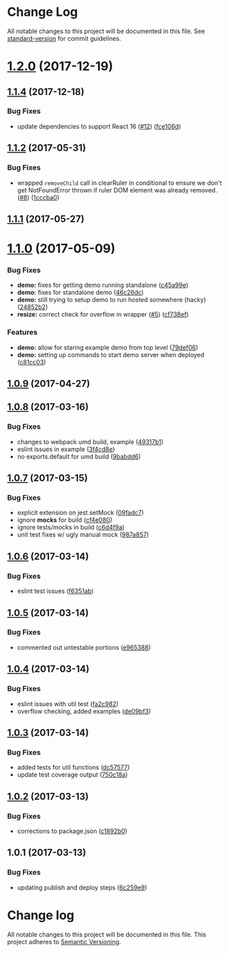 # Change Log

All notable changes to this project will be documented in this file. See [standard-version](https://github.com/conventional-changelog/standard-version) for commit guidelines.

<a name="1.2.0"></a>
# [1.2.0](https://github.com/datchley/react-scale-text/compare/v1.1.4...v1.2.0) (2017-12-19)



<a name="1.1.4"></a>
## [1.1.4](https://github.com/datchley/react-scale-text/compare/v1.1.2...v1.1.4) (2017-12-18)


### Bug Fixes

* update dependencies to support React 16 ([#12](https://github.com/datchley/react-scale-text/issues/12)) ([fce106d](https://github.com/datchley/react-scale-text/commit/fce106d))



<a name="1.1.2"></a>
## [1.1.2](https://github.com/datchley/react-scale-text/compare/v1.1.1...v1.1.2) (2017-05-31)


### Bug Fixes

* wrapped `removeChild` call in clearRuler in conditional to ensure we don't get NotFoundError thrown if ruler DOM element was already removed. ([#8](https://github.com/datchley/react-scale-text/issues/8)) ([1cccba0](https://github.com/datchley/react-scale-text/commit/1cccba0))



<a name="1.1.1"></a>
## [1.1.1](https://github.com/datchley/react-scale-text/compare/v1.1.0...v1.1.1) (2017-05-27)



<a name="1.1.0"></a>
# [1.1.0](https://github.com/datchley/react-scale-text/compare/v1.0.9...v1.1.0) (2017-05-09)


### Bug Fixes

* **demo:** fixes for getting demo running standalone ([c45a99e](https://github.com/datchley/react-scale-text/commit/c45a99e))
* **demo:** fixes for standalone demo ([46c26dc](https://github.com/datchley/react-scale-text/commit/46c26dc))
* **demo:** still trying to setup demo to run hosted somewhere (hacky) ([24852b2](https://github.com/datchley/react-scale-text/commit/24852b2))
* **resize:** correct check for overflow in wrapper ([#5](https://github.com/datchley/react-scale-text/issues/5)) ([cf738ef](https://github.com/datchley/react-scale-text/commit/cf738ef))


### Features

* **demo:** allow for staring example demo from top level ([79def06](https://github.com/datchley/react-scale-text/commit/79def06))
* **demo:** setting up commands to start demo server when deployed ([c81cc03](https://github.com/datchley/react-scale-text/commit/c81cc03))



<a name="1.0.9"></a>
## [1.0.9](https://github.com/datchley/react-scale-text/compare/v1.0.8...v1.0.9) (2017-04-27)



<a name="1.0.8"></a>
## [1.0.8](https://github.com/datchley/react-scale-text/compare/v1.0.7...v1.0.8) (2017-03-16)


### Bug Fixes

* changes to webpack umd build, example ([49317b1](https://github.com/datchley/react-scale-text/commit/49317b1))
* eslint issues in example ([3f4cd8e](https://github.com/datchley/react-scale-text/commit/3f4cd8e))
* no exports.default for umd build ([9babdd6](https://github.com/datchley/react-scale-text/commit/9babdd6))



<a name="1.0.7"></a>
## [1.0.7](https://github.com/datchley/react-scale-text/compare/v1.0.6...v1.0.7) (2017-03-15)


### Bug Fixes

* explicit extension on jest.setMock ([09fadc7](https://github.com/datchley/react-scale-text/commit/09fadc7))
* ignore __mocks__ for build ([cf4e080](https://github.com/datchley/react-scale-text/commit/cf4e080))
* ignore tests/mocks in build ([c6d4f9a](https://github.com/datchley/react-scale-text/commit/c6d4f9a))
* unit test fixes w/ ugly manual mock ([987a857](https://github.com/datchley/react-scale-text/commit/987a857))



<a name="1.0.6"></a>
## [1.0.6](https://github.com/datchley/react-scale-text/compare/v1.0.5...v1.0.6) (2017-03-14)


### Bug Fixes

* eslint test issues ([f6351ab](https://github.com/datchley/react-scale-text/commit/f6351ab))



<a name="1.0.5"></a>
## [1.0.5](https://github.com/datchley/react-scale-text/compare/v1.0.4...v1.0.5) (2017-03-14)


### Bug Fixes

* commented out untestable portions ([e965388](https://github.com/datchley/react-scale-text/commit/e965388))



<a name="1.0.4"></a>
## [1.0.4](https://github.com/datchley/react-scale-text/compare/v1.0.3...v1.0.4) (2017-03-14)


### Bug Fixes

* eslint issues with util test ([fa2c982](https://github.com/datchley/react-scale-text/commit/fa2c982))
* overflow checking, added examples ([de09bf3](https://github.com/datchley/react-scale-text/commit/de09bf3))



<a name="1.0.3"></a>
## [1.0.3](https://github.com/datchley/react-scale-text/compare/v1.0.2...v1.0.3) (2017-03-14)


### Bug Fixes

* added tests for util functions ([dc57577](https://github.com/datchley/react-scale-text/commit/dc57577))
* update test coverage output ([750c18a](https://github.com/datchley/react-scale-text/commit/750c18a))



<a name="1.0.2"></a>
## [1.0.2](https://github.com/datchley/react-scale-text/compare/v1.0.1...v1.0.2) (2017-03-13)


### Bug Fixes

* corrections to package.json ([c1892b0](https://github.com/datchley/react-scale-text/commit/c1892b0))



<a name="1.0.1"></a>
## 1.0.1 (2017-03-13)


### Bug Fixes

* updating publish and deploy steps ([6c259e9](https://github.com/datchley/react-scale-text/commit/6c259e9))



# Change log

All notable changes to this project will be documented in this file.
This project adheres to [Semantic Versioning](http://semver.org/).
